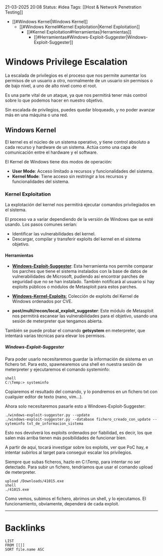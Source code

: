 21-03-2025 20:08
Status: #idea
Tags: [[Host & Network Penetration Testing]]

- [[#Windows Kernel|Windows Kernel]]
	- [[#Windows Kernel#Kernel Exploitation|Kernel Exploitation]]
		- [[#Kernel Exploitation#Herramientas|Herramientas]]
			- [[#Herramientas#Windows-Exploit-Suggester|Windows-Exploit-Suggester]]

# Windows Privilege Escalation

La escalada de privilegios es el proceso que nos permite aumentar los permisos de un usuario a otro, normalmente de un usuario sin permisos o de bajo nivel, a uno de alto nivel como el root.

Es una parte vital de un ataque, ya que nos permitirá tener más control sobre lo que podemos hacer en nuestro objetivo.

Sin escalada de privilegios, puedes quedar bloqueado, y no poder avanzar más en una máquina o una red.

## Windows Kernel

El kernel es el núcleo de un sistema operativo, y tiene control absoluto a cada recurso y hardware de un sistema. Actúa como una capa de comunicación entre el hardware y el software.

El Kernel de Windows tiene dos modos de operación:

- **User Mode**: Acceso limitado a recursos y funcionalidades del sistema.
- **Kernel Mode**: Tiene acceso sin restringir a los recursos y funcionalidades del sistema.

### Kernel Exploitation

La explotación del kernel nos permitirá ejecutar comandos privilegiados en el sistema.

El proceso va a variar dependiendo de la versión de Windows que se esté usando. Los pasos comunes serían:

- Identificar las vulnerabilidades del kernel.
- Descargar, compilar y transferir exploits del kernel en el sistema objetivo.

#### Herramientas

- [**Windows-Exploit-Suggester**](https://github.com/AonCyberLabs/Windows-Exploit-Suggester): Esta herramienta nos permite comparar los parches que tiene el sistema instalados con la base de datos de vulnerabilidades de Microsoft, pudiendo así encontrar parches de seguridad que no se han instalado. También notificará al usuario si hay exploits públicos o módulos de Metasploit para estos parches.

- [**Windows-Kernel-Exploits**:](https://github.com/SecWiki/windows-kernel-exploits) Colección de exploits del Kernel de Windows ordenados por CVE.

- **post/multi/recon/local_exploit_suggester**: Este módulo de Metasploit nos permitirá escanear las vulnerabilidades para el objetivo, usando una sesión de meterpreter que tengamos abierta.

También se puede probar el comando **getsystem** en meterpreter, que intentará varias técnicas para elevar los permisos.

##### Windows-Exploit-Suggester

Para poder usarlo necesitaremos guardar la información de sistema en un fichero txt. Para esto, spawnearemos una shell en nuestra sesión de meterpreter y ejecutaremos el comando systeminfo:

```shell
shell
C:\Temp:> systeminfo
```

Copiaremos el resultado del comando, y lo pondremos en un fichero txt con cualquier editor de texto (nano, vim...).

Ahora solo necesitaremos pasarle esto a Windows-Exploit-Suggester:

```shell
./windows-exploit-suggester.py --update
./windows-exploit-suggester.py --database fichero_creado_con_update --syteminfo txt_de_informacion_sistema
```

Esto nos devolverá los exploits ordenados por fiabilidad, es decir, los que salen más arriba tienen más posibilidades de funcionar bien.

A partir de aquí, tocará investigar sobre los exploits, ver que PoC hay, e intentar subirlos al target para conseguir escalar los privilegios.

Siempre que subas ficheros, hazlo en C:\Temp, para intentar no ser detectado. Para subir un fichero, tendríamos que usar el comando upload de meterpreter.

```shell
upload /Downloads/41015.exe
shell
./41015.exe
```

Como vemos, subimos el fichero, abrimos un shell, y lo ejecutamos. El funcionamiento, obviamente, dependerá de cada exploit.


---
# Backlinks

```dataview
LIST
FROM [[]]
SORT file.name ASC
```
